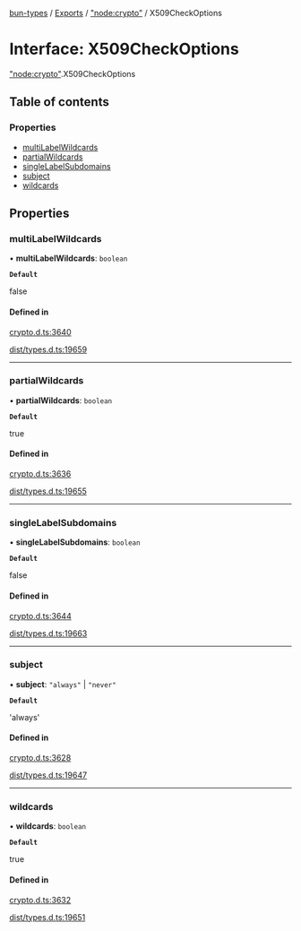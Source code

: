[bun-types](../README.md) / [Exports](../modules.md) / ["node:crypto"](../modules/node_crypto_.md) / X509CheckOptions

# Interface: X509CheckOptions

["node:crypto"](../modules/node_crypto_.md).X509CheckOptions

## Table of contents

### Properties

- [multiLabelWildcards](node_crypto_.X509CheckOptions.md#multilabelwildcards)
- [partialWildcards](node_crypto_.X509CheckOptions.md#partialwildcards)
- [singleLabelSubdomains](node_crypto_.X509CheckOptions.md#singlelabelsubdomains)
- [subject](node_crypto_.X509CheckOptions.md#subject)
- [wildcards](node_crypto_.X509CheckOptions.md#wildcards)

## Properties

### multiLabelWildcards

• **multiLabelWildcards**: `boolean`

**`Default`**

false

#### Defined in

[crypto.d.ts:3640](https://github.com/valgaze/bun-types/blob/5e53f27/crypto.d.ts#L3640)

[dist/types.d.ts:19659](https://github.com/valgaze/bun-types/blob/5e53f27/dist/types.d.ts#L19659)

___

### partialWildcards

• **partialWildcards**: `boolean`

**`Default`**

true

#### Defined in

[crypto.d.ts:3636](https://github.com/valgaze/bun-types/blob/5e53f27/crypto.d.ts#L3636)

[dist/types.d.ts:19655](https://github.com/valgaze/bun-types/blob/5e53f27/dist/types.d.ts#L19655)

___

### singleLabelSubdomains

• **singleLabelSubdomains**: `boolean`

**`Default`**

false

#### Defined in

[crypto.d.ts:3644](https://github.com/valgaze/bun-types/blob/5e53f27/crypto.d.ts#L3644)

[dist/types.d.ts:19663](https://github.com/valgaze/bun-types/blob/5e53f27/dist/types.d.ts#L19663)

___

### subject

• **subject**: ``"always"`` \| ``"never"``

**`Default`**

'always'

#### Defined in

[crypto.d.ts:3628](https://github.com/valgaze/bun-types/blob/5e53f27/crypto.d.ts#L3628)

[dist/types.d.ts:19647](https://github.com/valgaze/bun-types/blob/5e53f27/dist/types.d.ts#L19647)

___

### wildcards

• **wildcards**: `boolean`

**`Default`**

true

#### Defined in

[crypto.d.ts:3632](https://github.com/valgaze/bun-types/blob/5e53f27/crypto.d.ts#L3632)

[dist/types.d.ts:19651](https://github.com/valgaze/bun-types/blob/5e53f27/dist/types.d.ts#L19651)
